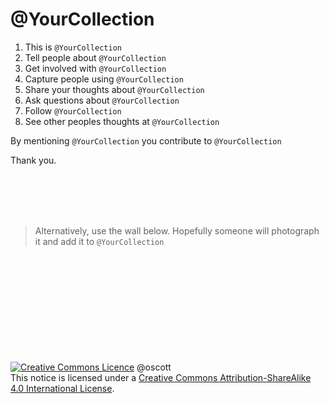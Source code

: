 # @YourCollection 

1. This is `@YourCollection`
2. Tell people about `@YourCollection`
3. Get involved with `@YourCollection`
4. Capture people using `@YourCollection`
5. Share your thoughts about `@YourCollection`
6. Ask questions about `@YourCollection`
7. Follow `@YourCollection`
8. See other peoples thoughts at `@YourCollection`

By mentioning `@YourCollection` you contribute to `@YourCollection`

Thank you.

<br>
<br>
<br>
<br>


> Alternatively, use the wall below. Hopefully someone will photograph it and add it to `@YourCollection`

<br>
<br>
<br>
<br>
<br>
<br>
<br>
<br>
<br>
<br>
<a rel="license" href="http://creativecommons.org/licenses/by-sa/4.0/"><img alt="Creative Commons Licence" style="border-width:0" src="https://i.creativecommons.org/l/by-sa/4.0/88x31.png" /></a> @oscott
<br />This notice is licensed under a <a rel="license" href="http://creativecommons.org/licenses/by-sa/4.0/">Creative Commons Attribution-ShareAlike 4.0 International License</a>.
<!--stackedit_data:
eyJoaXN0b3J5IjpbLTEwMTkzODE2ODQsLTEzMjkzNTkzMjksNz
k3MzE4MF19
-->
